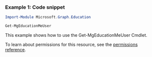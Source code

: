 ### Example 1: Code snippet

```powershell
Import-Module Microsoft.Graph.Education

Get-MgEducationMeUser
```
This example shows how to use the Get-MgEducationMeUser Cmdlet.

To learn about permissions for this resource, see the [permissions reference](/graph/permissions-reference).

